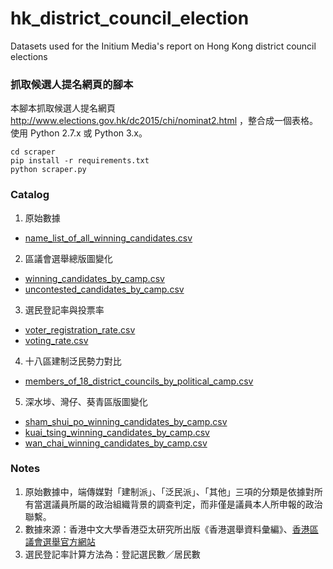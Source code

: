 # hk_district_council_election
Datasets used for the Initium Media's report on Hong Kong district council elections

### 抓取候選人提名網頁的腳本

本腳本抓取候選人提名網頁 http://www.elections.gov.hk/dc2015/chi/nominat2.html ，整合成一個表格。使用 Python 2.7.x 或 Python 3.x。

    cd scraper
    pip install -r requirements.txt
    python scraper.py

### Catalog
1. 原始數據
  * [name_list_of_all_winning_candidates.csv](name_list_of_all_winning_candidates.csv)
2. 區議會選舉總版圖變化
  * [winning_candidates_by_camp.csv](winning_candidates_by_camp.csv)
  * [uncontested_candidates_by_camp.csv](uncontested_candidates_by_camp.csv)
3. 選民登記率與投票率
  * [voter_registration_rate.csv](voter_registration_rate.csv)
  * [voting_rate.csv](voting_rate.csv)
4. 十八區建制泛民勢力對比
  * [members_of_18_district_councils_by_political_camp.csv](members_of_18_district_councils_by_political_camp.csv)
5. 深水埗、灣仔、葵青區版圖變化
  * [sham_shui_po_winning_candidates_by_camp.csv](sham_shui_po_winning_candidates_by_camp.csv)
  * [kuai_tsing_winning_candidates_by_camp.csv](kuai_tsing_winning_candidates_by_camp.csv)
  * [wan_chai_winning_candidates_by_camp.csv](wan_chai_winning_candidates_by_camp.csv)

### Notes
1. 原始數據中，端傳媒對「建制派」、「泛民派」、「其他」三項的分類是依據對所有當選議員所屬的政治組織背景的調查判定，而非僅是議員本人所申報的政治聯繫。
2. 數據來源：香港中文大學香港亞太研究所出版《香港選舉資料彙編》、[香港區議會選舉官方網站](http://www.eac.gov.hk/ch/distco/dce.htm)
3. 選民登記率計算方法為：登記選民數／居民數
